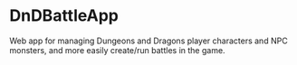 # DnDBattleApp
Web app for managing Dungeons and Dragons player characters and NPC monsters, and more easily create/run battles in the game.
